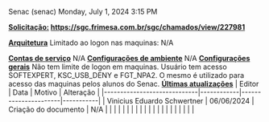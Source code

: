 Senac (senac)
Monday, July 1, 2024
3:15 PM

**<u>Solicitação:</u> <https://sgc.frimesa.com.br/sgc/chamados/view/227981>**

**<u>Arquitetura</u>**
Limitado ao logon nas maquinas: N/A

**<u>Contas de serviço</u>**
N/A
**<u>Configurações de ambiente</u>**
N/A
**<u>Configurações gerais</u>**
Não tem limite de logon em maquinas. Usuário tem acesso SOFTEXPERT, KSC_USB_DENY e FGT_NPA2. O mesmo é utilizado para acesso das maquinas pelos alunos do Senac.
**<u>Últimas atualizações</u>**
| Editor                      | Data       | Motivo               | Alteração |
|-----------------------------|------------|----------------------|-----------|
| Vinicius Eduardo Schwertner | 06/06/2024 | Criação do documento | N/A       |
|                             |            |                      |           |
|                             |            |                      |           |
|                             |            |                      |           |
|                             |            |                      |           |

